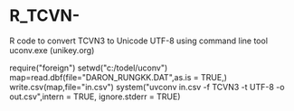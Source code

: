 R_TCVN-
=======

R code to convert TCVN3 to Unicode UTF-8 using command line tool uconv.exe  (unikey.org)

require("foreign")
setwd("c:/todel/uconv")
map=read.dbf(file="DARON_RUNGKK.DAT",as.is = TRUE,)
write.csv(map,file="in.csv")
system("uvconv in.csv -f TCVN3 -t UTF-8 -o out.csv",intern = TRUE, ignore.stderr = TRUE)
